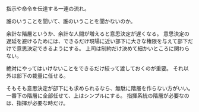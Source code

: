 指示や命令を伝達する一連の流れ。

誰のいうことを聞いて、誰のいうことを聞かないのか。

余計な階層というか、余計な人間が増えると意思決定が遅くなる。
意思決定の遅延を避けるためには、できるだけ現場に近い部下に大きな権限を与えて部下だけで意思決定できるようにする。
上司は制約だけ決めて細かいところに関わらない。

絶対にやってはいけないことをできるだけ絞って渡しておくのが重要。
それ以外は部下の裁量に任せる。

そもそも意思決定が部下にも求められるなら、無駄に階層を作らない方がいい。一番下の階層に全部任せて、上はシンプルにする。
指揮系統の階層が必要なのは、指揮が必要な時だけ。
